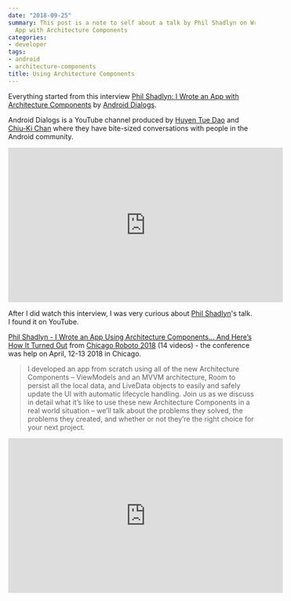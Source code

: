 ```yaml
---
date: "2018-09-25"
summary: This post is a note to self about a talk by Phil Shadlyn on Writing an
  App with Architecture Components
categories:
- developer
tags:
- android
- architecture-components
title: Using Architecture Components
---
```


Everything started from this interview [Phil Shadlyn: I Wrote an App with Architecture Components](https://www.youtube.com/watch?v=gHGsfB_7IUc) by [Android Dialogs](https://www.youtube.com/channel/UCMEmNnHT69aZuaOrE-dF6ug).

Android Dialogs is a YouTube channel produced by [Huyen Tue Dao](https://twitter.com/queencodemonkey) and [Chiu-Ki Chan](https://twitter.com/chiuki) where they have bite-sized conversations with people in the Android community.

<iframe width="560" height="315" src="https://www.youtube.com/embed/gHGsfB_7IUc" frameborder="0" allow="accelerometer; autoplay; encrypted-media; gyroscope; picture-in-picture" allowfullscreen></iframe>

After I did watch this interview, I was very curious about [Phil Shadlyn](https://twitter.com/physphil)'s talk. I found it on YouTube.

[Phil Shadlyn - I Wrote an App Using Architecture Components… And Here’s How It Turned Out](https://www.youtube.com/watch?v=ARk2rPKR_zg) from [Chicago Roboto 2018](https://www.youtube.com/playlist?list=PLnD_TKDSaFyXuapaScA3Q616AXvsnlq09) (14 videos) - the conference was help on April, 12-13 2018 in Chicago.

> I developed an app from scratch using all of the new Architecture Components – ViewModels and an MVVM architecture, Room to persist all the local data, and LiveData objects to easily and safely update the UI with automatic lifecycle handling.  Join us as we discuss in detail what it’s like to use these new Architecture Components in a real world situation – we’ll talk about the problems they solved, the problems they created, and whether or not they’re the right choice for your next project.

<iframe width="560" height="315" src="https://www.youtube.com/embed/ARk2rPKR_zg" frameborder="0" allow="accelerometer; autoplay; encrypted-media; gyroscope; picture-in-picture" allowfullscreen></iframe>